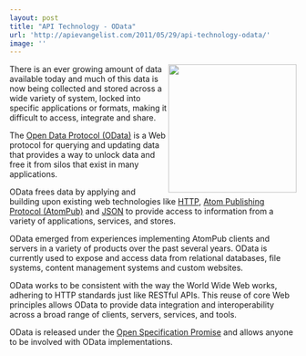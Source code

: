 ```yaml
---
layout: post
title: "API Technology - OData"
url: 'http://apievangelist.com/2011/05/29/api-technology-odata/'
image: ''
---
```


[<img class="c1" src="http://kinlane-productions.s3.amazonaws.com/api-evangelist/OData_Protocol.png" alt="" width="225" align="right" />][1]There is an ever growing amount of data available today and much of this data is now being collected and stored across a wide variety of system, locked into specific applications or formats, making it difficult to access, integrate and share.

The [Open Data Protocol (OData)][1] is a Web protocol for querying and updating data that provides a way to unlock data and free it from silos that exist in many applications.

OData frees data by applying and building upon existing web technologies like [HTTP][2], [Atom Publishing Protocol (AtomPub)][3] and [JSON][4] to provide access to information from a variety of applications, services, and stores.

OData emerged from experiences implementing AtomPub clients and servers in a variety of products over the past several years. OData is currently used to expose and access data from relational databases, file systems, content management systems and custom websites.

OData works to be consistent with the way the World Wide Web works, adhering to HTTP standards just like RESTful APIs. This reuse of core Web principles allows OData to provide data integration and interoperability across a broad range of clients, servers, services, and tools.

OData is released under the [Open Specification Promise][5] and allows anyone to be involved with OData implementations.

   [1]: http://www.odata.org/ (Open Data Protocol)
   [2]: http://en.wikipedia.org/wiki/Hypertext_Transfer_Protocol (HTTP)
   [3]: http://en.wikipedia.org/wiki/Atom_(standard) (Atom Publishing Protocoal)
   [4]: http://blog.apievangelist.com/2011/01/27/api-technology-json/ (JSON)
   [5]: http://www.microsoft.com/interop/osp/default.mspx (Open Specification Promise)
